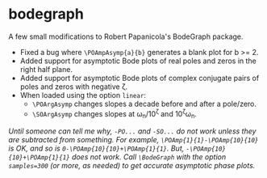 # bodegraph
A few small modifications to Robert Papanicola's BodeGraph package.
- Fixed a bug where `\POAmpAsymp{a}{b}` generates a blank plot for b >= 2.
- Added support for asymptotic Bode plots of real poles and zeros in the right half plane.
- Added support for asymptotic Bode plots of complex conjugate pairs of poles and zeros with negative ζ.
- When loaded using the option `linear`:
  - `\POArgAsymp` changes slopes a decade before and after a pole/zero.
  - `\SOArgAsymp` changes slopes at ω<sub>n</sub>/10<sup>ζ</sup> and 10<sup>ζ</sup>ω<sub>n</sub>.

*Until someone can tell me why, `-PO...` and `-SO...` do not work unless they are subtracted from something. For example, `\POAmp{1}{1}-\POAmp{10}{10}` is OK, and so is `0-\POAmp{10}{10}+\POAmp{1}{1}`. But, `-\POAmp{10}{10}+\POAmp{1}{1}` does not work.*
*Call `\BodeGraph` with the option `samples=300` (or more, as needed) to get accurate asymptotic phase plots.*
